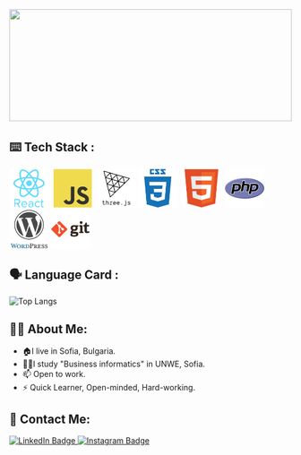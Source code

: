 <div id="header" align="center">
  <img src="https://media.giphy.com/media/kyrJ19nyVQHyE/giphy.gif" width=100% height=200px/>
</div>


## ⌨️ Tech Stack :
<div id="test" align="left">
  <img src="https://github.com/devicons/devicon/blob/master/icons/react/react-original-wordmark.svg" title="React" alt="React" width="70" height="70"/>&nbsp;  
  <img src="https://github.com/devicons/devicon/blob/master/icons/javascript/javascript-original.svg" title="JavaScript" alt="JavaScript" width="70" height="70"/>&nbsp;
  <img src="https://github.com/devicons/devicon/blob/master/icons/threejs/threejs-original-wordmark.svg" title=ThreeJs" **alt="ThreeJs" width="70" height="70"/>
  <img src="https://github.com/devicons/devicon/blob/master/icons/css3/css3-plain-wordmark.svg"  title="CSS3" alt="CSS" width="70" height="70"/>&nbsp;
  <img src="https://github.com/devicons/devicon/blob/master/icons/html5/html5-original.svg" title="HTML5" alt="HTML" width="70" height="70"/>&nbsp;
  <img src="https://github.com/devicons/devicon/blob/master/icons/php/php-original.svg" title="PHP" alt="PHP" width="70" height="70"/>&nbsp;   
  <img src="https://github.com/devicons/devicon/blob/master/icons/wordpress/wordpress-original.svg" title="Wordpress" **alt="Wordpress" width="70" height="70"/>
  <img src="https://github.com/devicons/devicon/blob/master/icons/git/git-original-wordmark.svg" title="Git" **alt="Git" width="70" height="70"/>
</div>

## 🗣️ Language Card :
![Top Langs](https://github-readme-stats.vercel.app/api/top-langs/?username=TheHero9&repo=github-readme-stats&layout=compact&theme=dark&border_radius=15)




## 🙍‍♂️ About Me:
- 🏠I live in Sofia, Bulgaria.
- 👨‍🎓I study "Business informatics" in UNWE, Sofia.
- 📫 Open to work.
- ⚡ Quick Learner, Open-minded, Hard-working.

## 💌 Contact Me:
<div id="badges">
  <a href="https://www.linkedin.com/in/demetrios-vlassis/">
    <img src="https://img.shields.io/badge/LinkedIn-blue?style=for-the-badge&logo=linkedin&logoColor=white" width=200px alt="LinkedIn Badge"/>
  </a>

 
  <a href="https://www.instagram.com/dimi.v.9/">
    <img src="https://img.shields.io/badge/Instagram-purple?style=for-the-badge&logo=instagram&logoColor=white" width=220px alt="Instagram Badge"/>
  </a>
</div>
